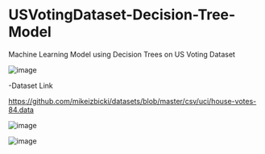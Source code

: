 # USVotingDataset-Decision-Tree-Model
Machine Learning Model using Decision Trees on US Voting Dataset

![image](https://user-images.githubusercontent.com/112272836/215267838-7275b5d3-d928-47b4-b24f-445a03427152.png)

-Dataset Link

https://github.com/mikeizbicki/datasets/blob/master/csv/uci/house-votes-84.data

![image](https://user-images.githubusercontent.com/112272836/215267858-b4de4acd-96e5-49ed-b42c-9f3dfb27186a.png)

![image](https://user-images.githubusercontent.com/112272836/215267866-5da9561f-a083-4c4c-828e-8d2731ce6105.png)

